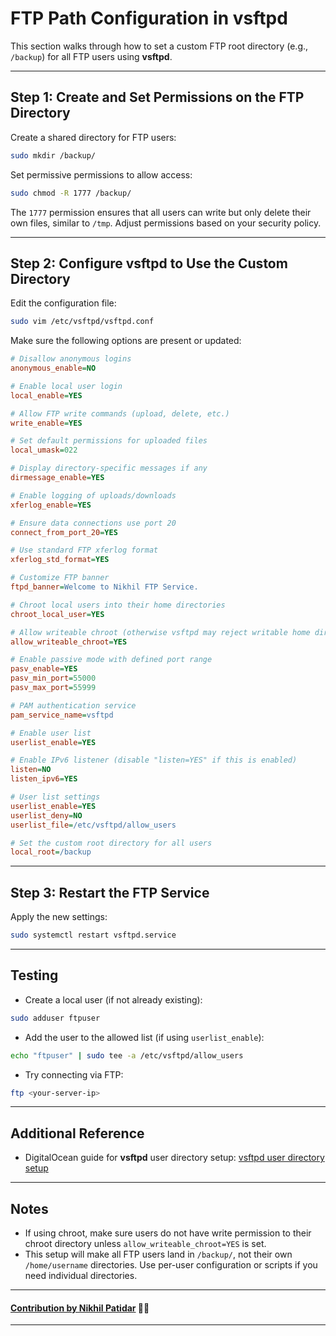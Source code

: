 
# FTP Path Configuration in vsftpd

This section walks through how to set a custom FTP root directory (e.g., `/backup`) for all FTP users using **vsftpd**.

---

## Step 1: Create and Set Permissions on the FTP Directory

Create a shared directory for FTP users:

```bash
sudo mkdir /backup/
```

Set permissive permissions to allow access:

```bash
sudo chmod -R 1777 /backup/
```

The `1777` permission ensures that all users can write but only delete their own files, similar to `/tmp`. Adjust permissions based on your security policy.

---

## Step 2: Configure vsftpd to Use the Custom Directory

Edit the configuration file:

```bash
sudo vim /etc/vsftpd/vsftpd.conf
```

Make sure the following options are present or updated:

```ini
# Disallow anonymous logins
anonymous_enable=NO

# Enable local user login
local_enable=YES

# Allow FTP write commands (upload, delete, etc.)
write_enable=YES

# Set default permissions for uploaded files
local_umask=022

# Display directory-specific messages if any
dirmessage_enable=YES

# Enable logging of uploads/downloads
xferlog_enable=YES

# Ensure data connections use port 20
connect_from_port_20=YES

# Use standard FTP xferlog format
xferlog_std_format=YES

# Customize FTP banner
ftpd_banner=Welcome to Nikhil FTP Service.

# Chroot local users into their home directories
chroot_local_user=YES

# Allow writeable chroot (otherwise vsftpd may reject writable home dirs)
allow_writeable_chroot=YES

# Enable passive mode with defined port range
pasv_enable=YES
pasv_min_port=55000
pasv_max_port=55999

# PAM authentication service
pam_service_name=vsftpd

# Enable user list
userlist_enable=YES

# Enable IPv6 listener (disable "listen=YES" if this is enabled)
listen=NO
listen_ipv6=YES

# User list settings
userlist_enable=YES
userlist_deny=NO
userlist_file=/etc/vsftpd/allow_users

# Set the custom root directory for all users
local_root=/backup
```

---

## Step 3: Restart the FTP Service

Apply the new settings:

```bash
sudo systemctl restart vsftpd.service
```

---

## Testing

- Create a local user (if not already existing):

```bash
sudo adduser ftpuser
```

- Add the user to the allowed list (if using `userlist_enable`):

```bash
echo "ftpuser" | sudo tee -a /etc/vsftpd/allow_users
```

- Try connecting via FTP:

```bash
ftp <your-server-ip>
```

---

## Additional Reference

- DigitalOcean guide for **vsftpd** user directory setup: [vsftpd user directory setup](https://www.digitalocean.com/community/tutorials/how-to-setup-vsftpd-for-a-user-s-directory-on-ubuntu-14-04)

---

## Notes

- If using chroot, make sure users do not have write permission to their chroot directory unless `allow_writeable_chroot=YES` is set.
- This setup will make all FTP users land in `/backup/`, not their own `/home/username` directories. Use per-user configuration or scripts if you need individual directories.

---
#### [**Contribution by Nikhil Patidar**](https://github.com/nikhilpatidar01?new_signup=true) 🚀✨
---

